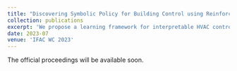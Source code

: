 ```yaml
---
title: "Discovering Symbolic Policy for Building Control using Reinforcement Learning"
collection: publications
excerpt: 'We propose a learning framework for interpretable HVAC control in buildings using deep reinforcement learning (DRL).'
date: 2023-07
venue: 'IFAC WC 2023'
---
```

The official proceedings will be available soon.
